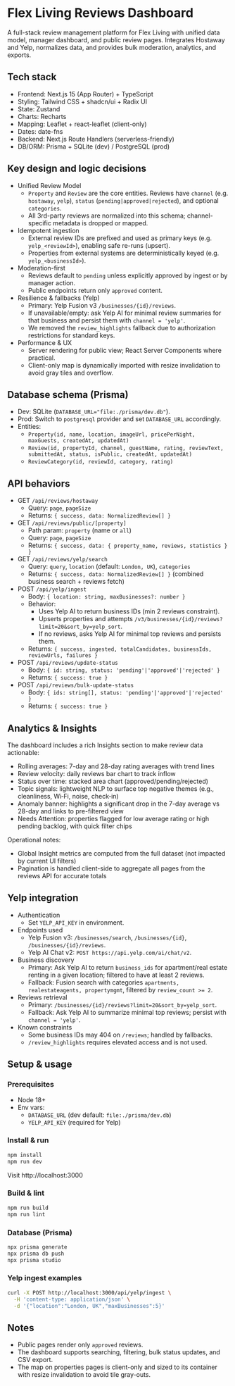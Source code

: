 # Flex Living Reviews Dashboard

A full-stack review management platform for Flex Living with unified data model, manager dashboard, and public review pages. Integrates Hostaway and Yelp, normalizes data, and provides bulk moderation, analytics, and exports.

## Tech stack

- Frontend: Next.js 15 (App Router) + TypeScript
- Styling: Tailwind CSS + shadcn/ui + Radix UI
- State: Zustand
- Charts: Recharts
- Mapping: Leaflet + react-leaflet (client-only)
- Dates: date-fns
- Backend: Next.js Route Handlers (serverless-friendly)
- DB/ORM: Prisma + SQLite (dev) / PostgreSQL (prod)

## Key design and logic decisions

- Unified Review Model
  - `Property` and `Review` are the core entities. Reviews have `channel` (e.g. `hostaway`, `yelp`), `status` (`pending|approved|rejected`), and optional `categories`.
  - All 3rd-party reviews are normalized into this schema; channel-specific metadata is dropped or mapped.
- Idempotent ingestion
  - External review IDs are prefixed and used as primary keys (e.g. `yelp_<reviewId>`), enabling safe re-runs (upsert).
  - Properties from external systems are deterministically keyed (e.g. `yelp_<businessId>`).
- Moderation-first
  - Reviews default to `pending` unless explicitly approved by ingest or by manager action.
  - Public endpoints return only `approved` content.
- Resilience & fallbacks (Yelp)
  - Primary: Yelp Fusion v3 `/businesses/{id}/reviews`.
  - If unavailable/empty: ask Yelp AI for minimal review summaries for that business and persist them with `channel = 'yelp'`.
  - We removed the `review_highlights` fallback due to authorization restrictions for standard keys.
- Performance & UX
  - Server rendering for public view; React Server Components where practical.
  - Client-only map is dynamically imported with resize invalidation to avoid gray tiles and overflow.

## Database schema (Prisma)

- Dev: SQLite (`DATABASE_URL="file:./prisma/dev.db"`).
- Prod: Switch to `postgresql` provider and set `DATABASE_URL` accordingly.
- Entities:
  - `Property(id, name, location, imageUrl, pricePerNight, maxGuests, createdAt, updatedAt)`
  - `Review(id, propertyId, channel, guestName, rating, reviewText, submittedAt, status, isPublic, createdAt, updatedAt)`
  - `ReviewCategory(id, reviewId, category, rating)`

## API behaviors

- GET `/api/reviews/hostaway`
  - Query: `page`, `pageSize`
  - Returns: `{ success, data: NormalizedReview[] }`
- GET `/api/reviews/public/[property]`
  - Path param: `property` (name or `all`)
  - Query: `page`, `pageSize`
  - Returns: `{ success, data: { property_name, reviews, statistics } }`
- GET `/api/reviews/yelp/search`
  - Query: `query`, `location` (default: `London, UK`), `categories`
  - Returns: `{ success, data: NormalizedReview[] }` (combined business search + reviews fetch)
- POST `/api/yelp/ingest`
  - Body: `{ location: string, maxBusinesses?: number }`
  - Behavior:
    - Uses Yelp AI to return business IDs (min 2 reviews constraint).
    - Upserts properties and attempts `/v3/businesses/{id}/reviews?limit=20&sort_by=yelp_sort`.
    - If no reviews, asks Yelp AI for minimal top reviews and persists them.
  - Returns: `{ success, ingested, totalCandidates, businessIds, reviewUrls, failures }`
- POST `/api/reviews/update-status`
  - Body: `{ id: string, status: 'pending'|'approved'|'rejected' }`
  - Returns: `{ success: true }`
- POST `/api/reviews/bulk-update-status`
  - Body: `{ ids: string[], status: 'pending'|'approved'|'rejected' }`
  - Returns: `{ success: true }`

## Analytics & Insights

The dashboard includes a rich Insights section to make review data actionable:

- Rolling averages: 7-day and 28-day rating averages with trend lines
- Review velocity: daily reviews bar chart to track inflow
- Status over time: stacked area chart (approved/pending/rejected)
- Topic signals: lightweight NLP to surface top negative themes (e.g., cleanliness, Wi‑Fi, noise, check‑in)
- Anomaly banner: highlights a significant drop in the 7-day average vs 28-day and links to pre-filtered view
- Needs Attention: properties flagged for low average rating or high pending backlog, with quick filter chips

Operational notes:
- Global Insight metrics are computed from the full dataset (not impacted by current UI filters)
- Pagination is handled client-side to aggregate all pages from the reviews API for accurate totals

## Yelp integration

- Authentication
  - Set `YELP_API_KEY` in environment.
- Endpoints used
  - Yelp Fusion v3: `/businesses/search`, `/businesses/{id}`, `/businesses/{id}/reviews`.
  - Yelp AI Chat v2: `POST https://api.yelp.com/ai/chat/v2`.
- Business discovery
  - Primary: Ask Yelp AI to return `business_ids` for apartment/real estate renting in a given location; filtered to have at least 2 reviews.
  - Fallback: Fusion search with categories `apartments, realestateagents, propertymgmt`, filtered by `review_count >= 2`.
- Reviews retrieval
  - Primary: `/businesses/{id}/reviews?limit=20&sort_by=yelp_sort`.
  - Fallback: Ask Yelp AI to summarize minimal top reviews; persist with `channel = 'yelp'`.
- Known constraints
  - Some business IDs may 404 on `/reviews`; handled by fallbacks.
  - `/review_highlights` requires elevated access and is not used.

## Setup & usage

### Prerequisites
- Node 18+
- Env vars:
  - `DATABASE_URL` (dev default: `file:./prisma/dev.db`)
  - `YELP_API_KEY` (required for Yelp)

### Install & run
```bash
npm install
npm run dev
```
Visit http://localhost:3000

### Build & lint
```bash
npm run build
npm run lint
```

### Database (Prisma)
```bash
npx prisma generate
npx prisma db push
npx prisma studio
```

### Yelp ingest examples
```bash
curl -X POST http://localhost:3000/api/yelp/ingest \
  -H 'content-type: application/json' \
  -d '{"location":"London, UK","maxBusinesses":5}'
```

## Notes
- Public pages render only `approved` reviews.
- The dashboard supports searching, filtering, bulk status updates, and CSV export.
- The map on properties pages is client-only and sized to its container with resize invalidation to avoid tile gray-outs.
